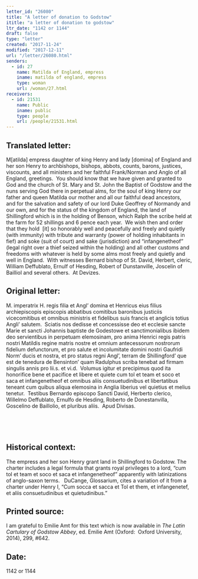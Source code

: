 ```yaml
---
letter_id: "26080"
title: "A letter of donation to Godstow"
ititle: "a letter of donation to godstow"
ltr_date: "1142 or 1144"
draft: false
type: "letter"
created: "2017-11-24"
modified: "2017-12-11"
url: "/letter/26080.html"
senders:
  - id: 27
    name: Matilda of England, empress
    iname: matilda of england, empress
    type: woman
    url: /woman/27.html
receivers:
  - id: 21531
    name: Public
    iname: public
    type: people
    url: /people/21531.html
---
```

<h2> Translated letter:</h2><p>M[atilda] empress daughter of king Henry and lady [domina] of England and her son Henry to archbishops, bishops, abbots, counts, barons, justices, viscounts, and all ministers and her faithful Frank/Norman and Anglo of all England, greetings.&nbsp; You should know that we have given and granted to God and the church of St. Mary and St. John the Baptist of Godstow and the nuns serving God there in perpetual alms, for the soul of king Henry our father and queen Matilda our mother and all our faithful dead ancestors, and for the salvation and safety of our lord Duke Geoffrey of Normandy and our own, and for the status of the kingdom of England, the land of Shillingford which is in the holding of Benson, which Ralph the scribe held at the farm for 52 shillings and 6 pence each year.&nbsp; We wish then and order that they hold&nbsp; [it] so honorably well and peacefully and freely and quietly (with immunity) with tribute and warranty (power of holding inhabitants in fief) and soke (suit of court) and sake (jurisdiction) and “infangenetheof” (legal right over a thief seized within the holding) and all other customs and freedoms with whatever is held by some alms most freely and quietly and well in England.&nbsp; With witnesses Bernard bishop of St. David, Herbert, cleric, William Deffublato, Ernulf of Hesding, Robert of Dunstanville, Joscelin of Bailliol and several others.&nbsp; At Devizes.</p><h2 class="mt-4"> Original letter:</h2><p>M. imperatrix H. regis filia et Angl’ domina et Henricus eius filius archiepiscopis episcopis abbatibus comitibus baronibus justiciis vicecomitibus et omnibus ministris et fidelibus suis francis et anglicis totius Angli’ salutem.&nbsp; Sciatis nos dedisse et concessisse deo et ecclesie sancte Marie et sancti Johannis baptiste de Godestowe et sanctimonialibus ibidem deo servientibus in perpetuam elemosinam, pro anima Henrici regis patris nostri Matildis regine matris nostre et omnium antecessorum nostrorum fidelium defunctorum, et pro salute et incolumitate domini nostri Gaufridi Norm’ ducis et nostra, et pro status regni Angl’, terram de Shillingford’ que est de tenedura de Bensinton’ quam Radulphus scriba tenebat ad firmam singulis annis pro lii.s. et vi.d.&nbsp; Volumus igitur et precipimus quod ita honorifice bene et pacifice et libere et quiete cum tol et team et soco et saca et infangenetheof et omnibus aliis consuetudinibus et libertatibus teneant cum quibus aliqua elemosina in Anglia liberius vel quietius et melius tenetur.&nbsp; Testibus Bernardo episcopo Sancti David, Herberto clerico, Willelmo Deffublato, Ernulfo de Hesding, Roberto de Donestanvilla, Goscelino de Baillolio, et pluribus aliis.&nbsp; Apud Divisas.</p><p>&nbsp;</p><p>&nbsp;</p><h2 class="mt-4"> Historical context:</h2><p>The empress and her son Henry grant land in Shillingford to Godstow. The charter includes a legal formula that grants royal privileges to a lord, “cum tol et team et soco et saca et infangenetheof” apparently with latinizations of anglo-saxon terms.&nbsp; &nbsp;DuCange, Glossarium, cites a variation of it from a charter under Henry I, “Cum socca et sacca et Tol et them, et infangenetef, et aliis consuetudinibus et quietudinibus.”&nbsp;</p><h2 class="mt-4"> Printed source:</h2><p>I am grateful to Emilie Amt for this text which is now available in&nbsp;<i>The Latin Cartulary of Godstow Abbey</i>, ed. Emilie Amt (Oxford:&nbsp; Oxford University, 2014),&nbsp;299, #642.</p><h2 class="mt-4"> Date:</h2>1142 or 1144